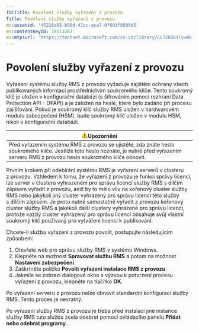 ```yaml
---
TOCTitle: Povolení služby vyřazení z provozu
Title: Povolení služby vyřazení z provozu
ms:assetid: '45226e85-b50d-41cc-aca7-0f603f8509d5'
ms:contentKeyID: 18113263
ms:mtpsurl: 'https://technet.microsoft.com/cs-cz/library/Cc720261(v=WS.10)'
---
```


Povolení služby vyřazení z provozu
==================================

Vyřazení systému služby RMS z provozu vyžaduje zajištění ochrany všech publikovaných informací prostřednictvím soukromého klíče. Tento soukromý klíč je uložen v konfigurační databázi (s šifrováním pomocí rozhraní Data Protection API – DPAPI) a je založen na hesle, které bylo zadáno při procesu zajišťování. Pokud je soukromý klíč služby RMS uložen v hardwarovém modulu zabezpečení (HSM), bude soukromý klíč uložen v modulu HSM, nikoli v konfigurační databázi.

| ![](images/Cc720261.Caution(WS.10).gif)Upozornění                                                                                                                 |
|------------------------------------------------------------------------------------------------------------------------------------------------------------------------------------------------|
| Před vyřazením systému RMS z provozu se ujistěte, zda znáte heslo soukromého klíče. Jestliže toto heslo neznáte, je nutné před vyřazením serveru RMS z provozu heslo soukromého klíče obnovit. |

Prvním krokem při odebírání systému RMS je vyřazení serverů v clusteru z provozu. Vzhledem k tomu, že vyřazení z provozu je funkcí správy licencí, lze server v clusteru vyhrazeném pro správu licencí služby RMS s dílčím zápisem vyřadit z provozu, aniž by to mělo vliv na kořenový cluster služby RMS nebo jakýkoli jiný cluster vyhrazený pro správu licencí této služby s dílčím zápisem. Je proto nutné samostatně vyřadit z provozu kořenový cluster služby RMS a jakékoli další clustery vyhrazené pro správu licencí, protože každý cluster vyhrazený pro správu licencí obsahuje svůj vlastní soukromý klíč používaný pro vytváření licencí k publikování.

Chcete-li službu vyřazení z provozu povolit, postupujte následujícím způsobem:

1.  Otevřete web pro správu služby RMS v systému Windows.
2.  Klepněte na možnost **Spravovat službu RMS** a potom na možnost **Nastavení zabezpečení**.
3.  Zaškrtněte políčko **Povolit vyřazení instalace RMS z provozu**.
4.  Jakmile se zobrazí dialogové okno s výzvou k potvrzení procesu vyřazení z provozu, klepněte na tlačítko **OK**.

Po vyřazení serveru z provozu nelze obnovit standardní konfiguraci služby RMS. Tento proces je nevratný.

Po vyřazení služby RMS z provozu je třeba před instalací jiné instance služby RMS tuto službu zcela odebrat pomocí ovládacího panelu **Přidat nebo odebrat programy**.
